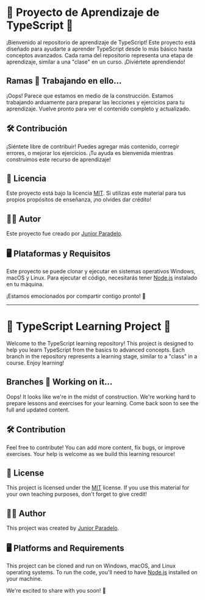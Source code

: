 # 📘 Proyecto de Aprendizaje de TypeScript 🚀

¡Bienvenido al repositorio de aprendizaje de TypeScript! Este proyecto está diseñado para ayudarte a aprender TypeScript desde lo más básico hasta conceptos avanzados. Cada rama del repositorio representa una etapa de aprendizaje, similar a una "clase" en un curso. ¡Diviértete aprendiendo!

## Ramas 🚧 Trabajando en ello...

¡Oops! Parece que estamos en medio de la construcción. Estamos trabajando arduamente para preparar las lecciones y ejercicios para tu aprendizaje. Vuelve pronto para ver el contenido completo y actualizado.

## 🛠️ Contribución
¡Siéntete libre de contribuir! Puedes agregar más contenido, corregir errores, o mejorar los ejercicios. ¡Tu ayuda es bienvenida mientras construimos este recurso de aprendizaje!

## 📝 Licencia
Este proyecto está bajo la licencia [MIT](LICENSE). Si utilizas este material para tus propios propósitos de enseñanza, ¡no olvides dar crédito!

## 👨‍💻 Autor
Este proyecto fue creado por [Junior Paradelo](https://github.com/junior-paradelo).

## 🖥️ Plataformas y Requisitos
Este proyecto se puede clonar y ejecutar en sistemas operativos Windows, macOS y Linux. Para ejecutar el código, necesitarás tener [Node.js](https://nodejs.org/) instalado en tu máquina.

¡Estamos emocionados por compartir contigo pronto! 🌟

---

# 📘 TypeScript Learning Project 🚀

Welcome to the TypeScript learning repository! This project is designed to help you learn TypeScript from the basics to advanced concepts. Each branch in the repository represents a learning stage, similar to a "class" in a course. Enjoy learning!

## Branches 🚧 Working on it...

Oops! It looks like we're in the midst of construction. We're working hard to prepare lessons and exercises for your learning. Come back soon to see the full and updated content.

## 🛠️ Contribution
Feel free to contribute! You can add more content, fix bugs, or improve exercises. Your help is welcome as we build this learning resource!

## 📝 License
This project is licensed under the [MIT](LICENSE) license. If you use this material for your own teaching purposes, don't forget to give credit!

## 👨‍💻 Author
This project was created by [Junior Paradelo](https://github.com/junior-paradelo).

## 🖥️ Platforms and Requirements
This project can be cloned and run on Windows, macOS, and Linux operating systems. To run the code, you'll need to have [Node.js](https://nodejs.org/) installed on your machine.

We're excited to share with you soon! 🌟
